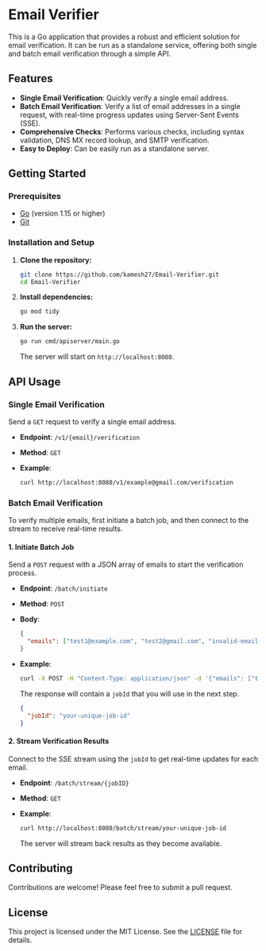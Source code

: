 # Email Verifier

This is a Go application that provides a robust and efficient solution for email verification. It can be run as a standalone service, offering both single and batch email verification through a simple API.

## Features

- **Single Email Verification**: Quickly verify a single email address.
- **Batch Email Verification**: Verify a list of email addresses in a single request, with real-time progress updates using Server-Sent Events (SSE).
- **Comprehensive Checks**: Performs various checks, including syntax validation, DNS MX record lookup, and SMTP verification.
- **Easy to Deploy**: Can be easily run as a standalone server.

## Getting Started

### Prerequisites

- [Go](https://golang.org/doc/install) (version 1.15 or higher)
- [Git](https://git-scm.com/book/en/v2/Getting-Started-Installing-Git)

### Installation and Setup

1.  **Clone the repository:**

    ```bash
    git clone https://github.com/kamesh27/Email-Verifier.git
    cd Email-Verifier
    ```

2.  **Install dependencies:**

    ```bash
    go mod tidy
    ```

3.  **Run the server:**

    ```bash
    go run cmd/apiserver/main.go
    ```

    The server will start on `http://localhost:8080`.

## API Usage

### Single Email Verification

Send a `GET` request to verify a single email address.

- **Endpoint**: `/v1/{email}/verification`
- **Method**: `GET`
- **Example**:

  ```bash
  curl http://localhost:8080/v1/example@gmail.com/verification
  ```

### Batch Email Verification

To verify multiple emails, first initiate a batch job, and then connect to the stream to receive real-time results.

#### 1. Initiate Batch Job

Send a `POST` request with a JSON array of emails to start the verification process.

- **Endpoint**: `/batch/initiate`
- **Method**: `POST`
- **Body**:

  ```json
  {
    "emails": ["test1@example.com", "test2@gmail.com", "invalid-email"]
  }
  ```

- **Example**:

  ```bash
  curl -X POST -H "Content-Type: application/json" -d '{"emails": ["test1@example.com", "test2@gmail.com"]}' http://localhost:8080/batch/initiate
  ```

  The response will contain a `jobId` that you will use in the next step.

  ```json
  {
    "jobId": "your-unique-job-id"
  }
  ```

#### 2. Stream Verification Results

Connect to the SSE stream using the `jobId` to get real-time updates for each email.

- **Endpoint**: `/batch/stream/{jobID}`
- **Method**: `GET`
- **Example**:

  ```bash
  curl http://localhost:8080/batch/stream/your-unique-job-id
  ```

  The server will stream back results as they become available.

## Contributing

Contributions are welcome! Please feel free to submit a pull request.

## License

This project is licensed under the MIT License. See the [LICENSE](LICENSE) file for details.
